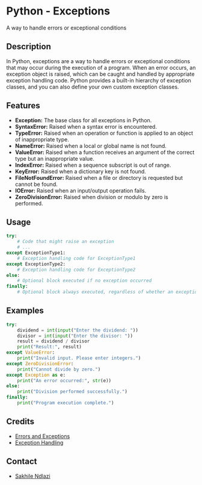 # Python - Exceptions 
A way to handle errors or exceptional conditions

## Description
In Python, exceptions are a way to handle errors or exceptional conditions that may occur during the execution of a program. When an error occurs, an exception object is raised, which can be caught and handled by appropriate exception handling code.
Python provides a built-in hierarchy of exception classes, and you can also define your own custom exception classes.

## Features
 * **Exception:** The base class for all exceptions in Python.
 * **SyntaxError:** Raised when a syntax error is encountered.
 * **TypeError:** Raised when an operation or function is applied to an object of inappropriate type.
 * **NameError:** Raised when a local or global name is not found.
 * **ValueError:** Raised when a function receives an argument of the correct type but an inappropriate value.
 * **IndexError:** Raised when a sequence subscript is out of range.
 * **KeyError:** Raised when a dictionary key is not found.
 * **FileNotFoundError:** Raised when a file or directory is requested but cannot be found.
 * **IOError:** Raised when an input/output operation fails.
 * **ZeroDivisionError:** Raised when division or modulo by zero is performed.

## Usage
```python
try:
    # Code that might raise an exception
    # ...
except ExceptionType1:
    # Exception handling code for ExceptionType1
except ExceptionType2:
    # Exception handling code for ExceptionType2
else:
    # Optional block executed if no exception occurred
finally:
    # Optional block always executed, regardless of whether an exception occurred or not
```

## Examples
```python
try:
    dividend = int(input("Enter the dividend: "))
    divisor = int(input("Enter the divisor: "))
    result = dividend / divisor
    print("Result:", result)
except ValueError:
    print("Invalid input. Please enter integers.")
except ZeroDivisionError:
    print("Cannot divide by zero.")
except Exception as e:
    print("An error occurred:", str(e))
else:
    print("Division performed successfully.")
finally:
    print("Program execution complete.")
```

## Credits
 * [Errors and Exceptions](https://docs.python.org/3/tutorial/errors.html)
 * [Exception Handling](https://www.youtube.com/watch?v=7vbgD-3s-w4)

## Contact
 * [Sakhile Ndlazi](https://www.twitter.com/sakhilelindah)
